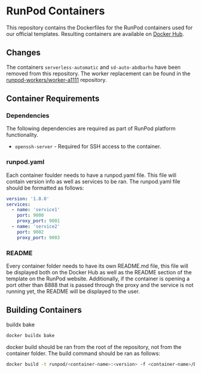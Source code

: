 # RunPod Containers

This repository contains the Dockerfiles for the RunPod containers used for our official templates. Resulting containers are available on [Docker Hub](https://hub.docker.com/u/runpod).

## Changes

The containers `serverless-automatic` and `sd-auto-abdbarho` have been removed from this repository. The worker replacement can be found in the [runpod-workers/worker-a1111](https://github.com/runpod-workers/worker-a1111) repository.

## Container Requirements

### Dependencies

The following dependencies are required as part of RunPod platform functionality.

- `openssh-server` - Required for SSH access to the container.

### runpod.yaml

Each container foulder needs to have a runpod.yaml file. This file will contain version info as well as services to be ran. The runpod.yaml file should be formatted as follows:

```yaml
version: '1.0.0'
services:
  - name: 'service1'
    port: 9000
    proxy_port: 9001
  - name: 'service2'
    port: 9002
    proxy_port: 9003
```

### README

Every container folder needs to have its own README.md file, this file will be displayed both on the Docker Hub as well as the README section of the template on the RunPod website. Additionally, if the container is opening a port other than 8888 that is passed through the proxy and the service is not running yet, the README will be displayed to the user.

## Building Containers

buildx bake

```BASH
docker buildx bake
```


docker build should be ran from the root of the repository, not from the container folder. The build command should be ran as follows:

```bash
docker build -t runpod/<container-name>:<version> -f <container-name>/Dockerfile .
```
